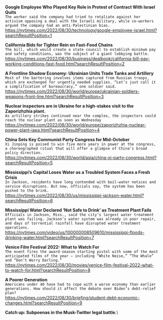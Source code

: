 **Google Employee Who Played Key Role in Protest of Contract With Israel Quits**\
`The worker said the company had tried to retaliate against her activism opposing a deal with the Israeli military, while co-workers argued the company had an anti-Palestinian bias.`\
https://nytimes.com/2022/08/30/technology/google-employee-israel.html?searchResultPosition=1

**California Bids for Tighter Rein on Fast-Food Chains**\
`The bill, which would create a state council to establish minimum pay and safety conditions, was the subject of a giant lobbying battle.`\
https://nytimes.com/2022/08/30/business/dealbook/california-bill-pay-working-conditions-fast-food.html?searchResultPosition=2

**A Frontline Shadow Economy: Ukrainian Units Trade Tanks and Artillery**\
`Most of the bartering involves items captured from Russian troops, which are exchanged for urgently needed supplies. “Let’s just call it a simplification of bureaucracy,” one soldier said.`\
https://nytimes.com/2022/08/30/world/europe/ukrainian-soldiers-weapons-front-line.html?searchResultPosition=3

**Nuclear inspectors are in Ukraine for a high-stakes visit to the Zaporizhzhia plant.**\
`As artillery strikes continued near the complex, the inspectors could reach the nuclear plant as soon as Wednesday`\
https://nytimes.com/2022/08/30/world/europe/zaporizhzhia-nuclear-power-plant-iaea.html?searchResultPosition=4

**China Sets Key Communist Party Congress for Mid-October**\
`Xi Jinping is poised to win five more years in power at the congress, a choreographed ritual that will offer a glimpse of China’s broad policy direction.`\
https://nytimes.com/2022/08/30/world/asia/china-xi-party-congress.html?searchResultPosition=5

**Mississippi’s Capital Loses Water as a Troubled System Faces a Fresh Crisis**\
`In Jackson, residents have long contended with boil-water notices and service disruptions. But now, officials say, the system has been pushed to the brink.`\
https://nytimes.com/2022/08/30/us/mississippi-jackson-water.html?searchResultPosition=6

**Mississippi Water Declared ‘Not Safe to Drink’ as Treatment Plant Fails**\
`Officials in Jackson, Miss., said the city’s largest water treatment plant was failing. Jackson’s water system was already in poor repair, and days of torrential rainfall have disrupted water treatment operations.`\
https://nytimes.com/video/us/100000008509610/mississippi-floods-drinking-water.html?searchResultPosition=7

**Venice Film Festival 2022: What to Watch For**\
`The event fires the award-season starting pistol with some of the most anticipated films of the year — including “White Noise,” “The Whale” and “Don’t Worry Darling.”`\
https://nytimes.com/2022/08/30/movies/venice-film-festival-2022-what-to-watch-for.html?searchResultPosition=8

**A Poorer Generation**\
`Americans under 40 have had to cope with a worse economy than earlier generations. How should it affect the debate over Biden’s debt-relief plan?`\
https://nytimes.com/2022/08/30/briefing/student-debt-economic-changes.html?searchResultPosition=9

**Catch up: Subpoenas in the Musk-Twitter legal battle.**\
